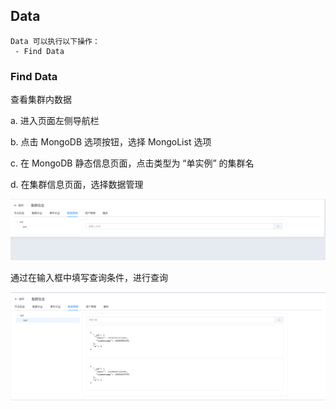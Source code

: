 ## Data

```
Data 可以执行以下操作：
 - Find Data
```

### Find Data

查看集群内数据

a. 进入页面左侧导航栏

b. 点击 MongoDB 选项按钮，选择 MongoList 选项

c. 在 MongoDB 静态信息页面，点击类型为 “单实例” 的集群名

d. 在集群信息页面，选择数据管理



![image-20220721185231141](../../../../Images/MongoDB_Standalone_Data.png)



通过在输入框中填写查询条件，进行查询

![image-20220721185709530](../../../../Images/MongoDB_Standalone_Data2.png)